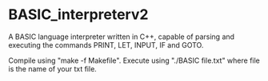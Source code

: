 # BASIC_interpreterv2
A BASIC language interpreter written in C++, capable of parsing and executing the commands PRINT, LET, INPUT, IF and GOTO.

Compile using "make -f Makefile".
Execute using "./BASIC file.txt" where file is the name of your txt file.
